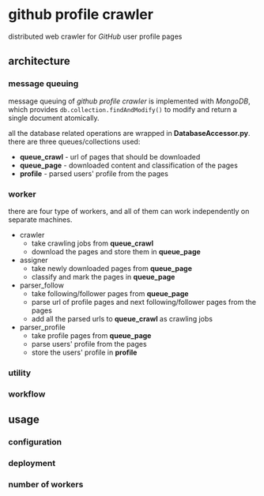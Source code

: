 # github profile crawler

distributed web crawler for *GitHub* user profile pages


## architecture

### message queuing

message queuing of *github profile crawler* is implemented with *MongoDB*, which provides `db.collection.findAndModify()` to modify and return a single document atomically.

all the database related operations are wrapped in **DatabaseAccessor.py**. there are three queues/collections used:

* **queue_crawl** - url of pages that should be downloaded
* **queue_page** - downloaded content and classification of the pages
* **profile** - parsed users' profile from the pages

### worker

there are four type of workers, and all of them can work independently on separate machines.

* crawler
    - take crawling jobs from **queue_crawl**
    - download the pages and store them in **queue_page**
* assigner
    - take newly downloaded pages from **queue_page**
    - classify and mark the pages in **queue_page**
* parser_follow
    - take following/follower pages from **queue_page**
    - parse url of profile pages and next following/follower pages from the pages
    - add all the parsed urls to **queue_crawl** as crawling jobs
* parser_profile
    - take profile pages from **queue_page**
    - parse users' profile from the pages
    - store the users' profile in **profile**

### utility

### workflow


## usage

### configuration

### deployment

### number of workers

